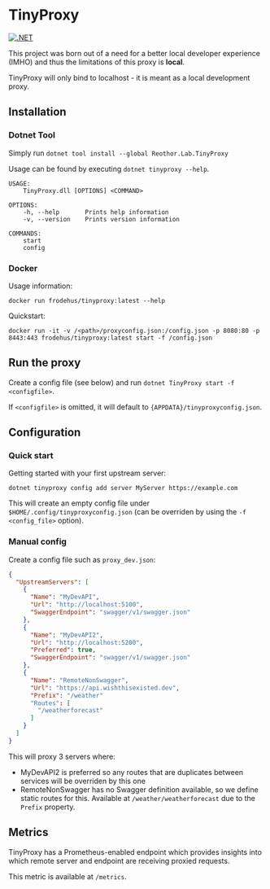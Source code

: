# TinyProxy

[![.NET](https://github.com/FrodeHus/tinyproxy/actions/workflows/build_and_test.yml/badge.svg)](https://github.com/FrodeHus/tinyproxy/actions/workflows/build_and_test.yml)


This project was born out of a need for a better local developer experience (IMHO) and thus the limitations of this proxy is **local**.

TinyProxy will only bind to localhost - it is meant as a local development proxy.

## Installation

### Dotnet Tool
Simply run `dotnet tool install --global Reothor.Lab.TinyProxy`

Usage can be found by executing `dotnet tinyproxy --help`.
```
USAGE:
    TinyProxy.dll [OPTIONS] <COMMAND>

OPTIONS:
    -h, --help       Prints help information   
    -v, --version    Prints version information

COMMANDS:
    start      
    config  
```

### Docker
Usage information: 

`docker run frodehus/tinyproxy:latest --help`

Quickstart: 

`docker run -it -v /<path>/proxyconfig.json:/config.json -p 8080:80 -p 8443:443 frodehus/tinyproxy:latest start -f /config.json`

## Run the proxy

Create a config file (see below) and run `dotnet TinyProxy start -f <configfile>`.

If `<configfile>` is omitted, it will default to `{APPDATA}/tinyproxyconfig.json`.


## Configuration

### Quick start

Getting started with your first upstream server:

`dotnet tinyproxy config add server MyServer https://example.com`

This will create an empty config file under `$HOME/.config/tinyproxyconfig.json` (can be overriden by using the `-f <config_file>` option).

### Manual config
Create a config file such as `proxy_dev.json`:

```json
{
  "UpstreamServers": [
    {
      "Name": "MyDevAPI",
      "Url": "http://localhost:5100",
      "SwaggerEndpoint": "swagger/v1/swagger.json"
    },
    {
      "Name": "MyDevAPI2",
      "Url": "http://localhost:5200",
      "Preferred": true,
      "SwaggerEndpoint": "swagger/v1/swagger.json"
    },
    {
      "Name": "RemoteNonSwagger",
      "Url": "https://api.wishthisexisted.dev",
      "Prefix": "/weather"
      "Routes": [
        "/weatherforecast"
      ]
    }
  ]
}
```
This will proxy 3 servers where:

- MyDevAPI2 is preferred so any routes that are duplicates between services will be overriden by this one
- RemoteNonSwagger has no Swagger definition available, so we define static routes for this. Available at `/weather/weatherforecast` due to the `Prefix` property.

## Metrics

TinyProxy has a Prometheus-enabled endpoint which provides insights into which remote server and endpoint are receiving proxied requests.

This metric is available at `/metrics`.
